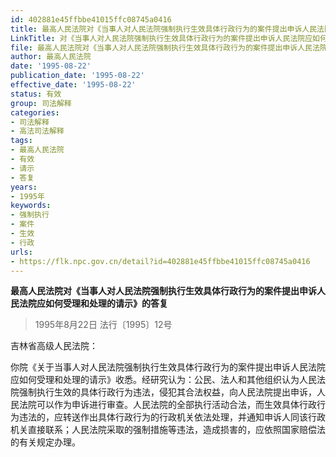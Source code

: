 ```yaml
---
id: 402881e45ffbbe41015ffc08745a0416
title: 最高人民法院对《当事人对人民法院强制执行生效具体行政行为的案件提出申诉人民法院应如何受理和处理的请示》的答复
LinkTitle: 对《当事人对人民法院强制执行生效具体行政行为的案件提出申诉人民法院应如何受理和处理的请示》的答复（1995）
file: 最高人民法院对《当事人对人民法院强制执行生效具体行政行为的案件提出申诉人民法院应如何受理和处理的请示》的答复_19950822_402881e45ffbbe41015ffc08745a0416.docx
author: 最高人民法院
date: '1995-08-22'
publication_date: '1995-08-22'
effective_date: '1995-08-22'
status: 有效
group: 司法解释
categories:
- 司法解释
- 高法司法解释
tags:
- 最高人民法院
- 有效
- 请示
- 答复
years:
- 1995年
keywords:
- 强制执行
- 案件
- 生效
- 行政
urls:
- https://flk.npc.gov.cn/detail?id=402881e45ffbbe41015ffc08745a0416
---
```


**最高人民法院对《当事人对人民法院强制执行生效具体行政行为的案件提出申诉人民法院应如何受理和处理的请示》的答复**

> 1995年8月22日 法行〔1995〕12号

吉林省高级人民法院：

你院《关于当事人对人民法院强制执行生效具体行政行为的案件提出申诉人民法院应如何受理和处理的请示》收悉。经研究认为：公民、法人和其他组织认为人民法院强制执行生效的具体行政行为违法，侵犯其合法权益，向人民法院提出申诉，人民法院可以作为申诉进行审查。人民法院的全部执行活动合法，而生效具体行政行为违法的，应转送作出具体行政行为的行政机关依法处理，并通知申诉人同该行政机关直接联系；人民法院采取的强制措施等违法，造成损害的，应依照国家赔偿法的有关规定办理。

